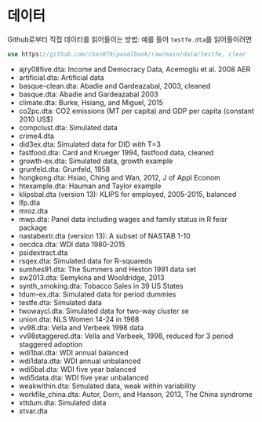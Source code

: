 # 데이터
Github로부터 직접 데이터를 읽어들이는 방법: 예를 들어 `testfe.dta`를 읽어들이려면
```stata
use https://github.com/chan079/panelbook/raw/main/data/testfe, clear
```
- ajry08five.dta: Income and Democracy Data, Acemoglu et al. 2008 AER
- artificial.dta: Artificial data
- basque-clean.dta: Abadie and Gardeazabal, 2003, cleaned
- basque.dta: Abadie and Gardeazabal 2003
- climate.dta: Burke, Hsiang, and Miguel, 2015
- co2pc.dta: CO2 emissions (MT per capita) and GDP per capita (constant 2010 US$)
- compclust.dta: Simulated data
- crime4.dta
- did3ex.dta: Simulated data for DID with T=3
- fastfood.dta: Card and Krueger 1994, fastfood data, cleaned
- growth-ex.dta: Simulated data, growth example
- grunfeld.dta: Grunfeld, 1958
- hongkong.dta: Hsiao, Ching and Wan, 2012, J of Appl Econom
- htexample.dta: Hauman and Taylor example
- klipsbal.dta (version 13): KLIPS for employed, 2005-2015, balanced
- lfp.dta
- mroz.dta
- mwp.dta: Panel data including wages and family status in R feisr package
- nastabextr.dta (version 13): A subset of NASTAB 1-10
- oecdca.dta: WDI data 1980-2015
- psidextract.dta
- rsqex.dta: Simulated data for R-squareds
- sumhes91.dta: The Summers and Heston 1991 data set
- sw2013.dta: Semykina and Wooldridge, 2013
- synth_smoking.dta: Tobacco Sales in 39 US States
- tdum-ex.dta: Simulated data for period dummies
- testfe.dta: Simulated data
- twowaycl.dta: Simulated data for two-way cluster se
- union.dta: NLS Women 14-24 in 1968
- vv98.dta: Vella and Verbeek 1998 data
- vv98staggered.dta: Vella and Verbeek, 1998, reduced for 3 period staggered adoption
- wdi1bal.dta: WDI annual balanced
- wdi1data.dta: WDI annual unbalanced
- wdi5bal.dta: WDI five year balanced
- wdi5data.dta: WDI five year unbalanced
- weakwithin.dta: Simulated data, weak within variability
- workfile_china.dta: Autor, Dorn, and Hanson, 2013, The China syndrome
- xttdum.dta: Simulated data
- xtvar.dta
